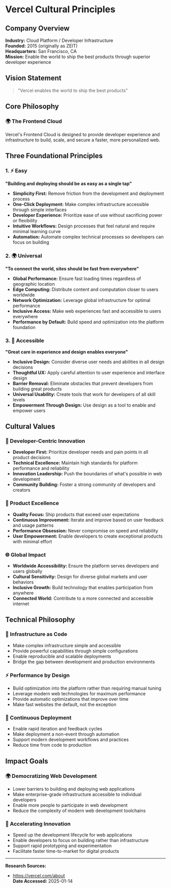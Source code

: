 # Vercel Cultural Principles

## Company Overview
**Industry:** Cloud Platform / Developer Infrastructure  
**Founded:** 2015 (originally as ZEIT)  
**Headquarters:** San Francisco, CA  
**Mission:** Enable the world to ship the best products through superior developer experience

## Vision Statement
> "Vercel enables the world to ship the best products"

## Core Philosophy

### 🌍 The Frontend Cloud
Vercel's Frontend Cloud is designed to provide developer experience and infrastructure to build, scale, and secure a faster, more personalized web.

## Three Foundational Principles

### 1. ⚡ Easy
**"Building and deploying should be as easy as a single tap"**

- **Simplicity First:** Remove friction from the development and deployment process
- **One-Click Deployment:** Make complex infrastructure accessible through simple interfaces
- **Developer Experience:** Prioritize ease of use without sacrificing power or flexibility
- **Intuitive Workflows:** Design processes that feel natural and require minimal learning curve
- **Automation:** Automate complex technical processes so developers can focus on building

### 2. 🌍 Universal
**"To connect the world, sites should be fast from everywhere"**

- **Global Performance:** Ensure fast loading times regardless of geographic location
- **Edge Computing:** Distribute content and computation closer to users worldwide
- **Network Optimization:** Leverage global infrastructure for optimal performance
- **Inclusive Access:** Make web experiences fast and accessible to users everywhere
- **Performance by Default:** Build speed and optimization into the platform foundation

### 3. 🤝 Accessible
**"Great care in experience and design enables everyone"**

- **Inclusive Design:** Consider diverse user needs and abilities in all design decisions
- **Thoughtful UX:** Apply careful attention to user experience and interface design
- **Barrier Removal:** Eliminate obstacles that prevent developers from building great products
- **Universal Usability:** Create tools that work for developers of all skill levels
- **Empowerment Through Design:** Use design as a tool to enable and empower users

## Cultural Values

### 🚀 Developer-Centric Innovation
- **Developer First:** Prioritize developer needs and pain points in all product decisions
- **Technical Excellence:** Maintain high standards for platform performance and reliability
- **Innovation Leadership:** Push the boundaries of what's possible in web development
- **Community Building:** Foster a strong community of developers and creators

### 🎯 Product Excellence
- **Quality Focus:** Ship products that exceed user expectations
- **Continuous Improvement:** Iterate and improve based on user feedback and usage patterns
- **Performance Obsession:** Never compromise on speed and reliability
- **User Empowerment:** Enable developers to create exceptional products with minimal effort

### 🌐 Global Impact
- **Worldwide Accessibility:** Ensure the platform serves developers and users globally
- **Cultural Sensitivity:** Design for diverse global markets and user behaviors
- **Inclusive Growth:** Build technology that enables participation from anywhere
- **Connected World:** Contribute to a more connected and accessible internet

## Technical Philosophy

### 🔧 Infrastructure as Code
- Make complex infrastructure simple and accessible
- Provide powerful capabilities through simple configurations
- Enable reproducible and scalable deployments
- Bridge the gap between development and production environments

### ⚡ Performance by Design
- Build optimization into the platform rather than requiring manual tuning
- Leverage modern web technologies for maximum performance
- Provide automatic optimizations that improve over time
- Make fast websites the default, not the exception

### 🔄 Continuous Deployment
- Enable rapid iteration and feedback cycles
- Make deployment a non-event through automation
- Support modern development workflows and practices
- Reduce time from code to production

## Impact Goals

### 🌍 Democratizing Web Development
- Lower barriers to building and deploying web applications
- Make enterprise-grade infrastructure accessible to individual developers
- Enable more people to participate in web development
- Reduce the complexity of modern web development toolchains

### 🚀 Accelerating Innovation
- Speed up the development lifecycle for web applications
- Enable developers to focus on building rather than infrastructure
- Support rapid prototyping and experimentation
- Facilitate faster time-to-market for digital products

---

**Research Sources:**  
- https://vercel.com/about  
**Date Accessed:** 2025-01-14